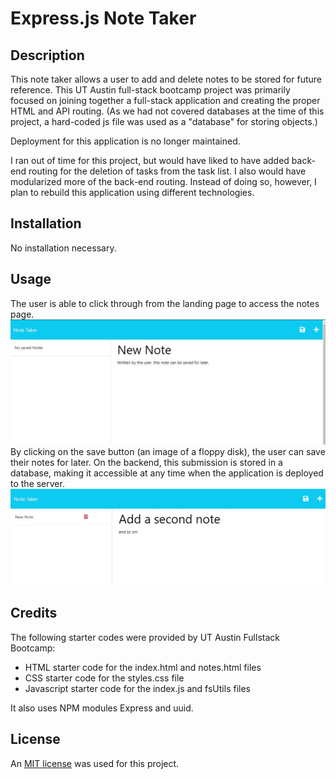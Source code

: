 # Express.js Note Taker

## Description
This note taker allows a user to add and delete notes to be stored for future reference. This UT Austin full-stack bootcamp project was primarily focused on joining together a full-stack application and creating the proper HTML and API routing. (As we had not covered databases at the time of this project, a hard-coded js file was used as a "database" for storing objects.)

Deployment for this application is no longer maintained. 

I ran out of time for this project, but would have liked to have added back-end routing for the deletion of tasks from the task list. I also would have modularized more of the back-end routing. Instead of doing so, however, I plan to rebuild this application using different technologies.

## Installation
No installation necessary.

## Usage
The user is able to click through from the landing page to access the notes page. 
![The notes page with a new note being added](./public/assets/images/NoteTaker_NoSavedNotes.jpg)
By clicking on the save button (an image of a floppy disk), the user can save their notes for later. On the backend, this submission is stored in a database, making it accessible at any time when the application is deployed to the server. 
![The notes page with a new note being added and old note stored](./public/assets/images/NoteTaker_WithSavedNotes.jpg)

## Credits 
The following starter codes were provided by UT Austin Fullstack Bootcamp:
- HTML starter code for the index.html and notes.html files
- CSS starter code for the styles.css file
- Javascript starter code for the index.js and fsUtils files

It also uses NPM modules Express and uuid. 

## License 
An [MIT license](https://github.com/aomaits/Express.js-Note-Taker/blob/main/LICENSE) was used for this project. 